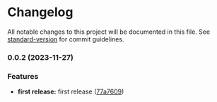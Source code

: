# Changelog

All notable changes to this project will be documented in this file. See [standard-version](https://github.com/conventional-changelog/standard-version) for commit guidelines.

### 0.0.2 (2023-11-27)


### Features

* **first release:** first release ([77a7609](https://github.com/ghaschel/vscode-angular-scss-inline/commit/77a76092df24543a2e61db2805b6f6920f422639))
